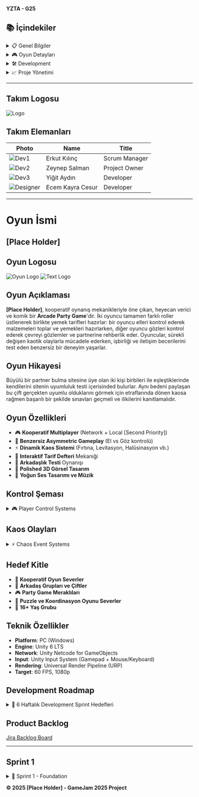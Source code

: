 **YZTA - G25**

## 📚 İçindekiler

<details>
<summary>📋 Genel Bilgiler</summary>

- [Takım Elemanları](#takım-elemanları)
- [Oyun İsmi](#oyun-i̇smi)
- [Oyun Logosu](#oyun-logosu)
- [Oyun Açıklaması](#oyun-açıklaması)
- [Oyun Hikayesi](#oyun-hikayesi)

</details>

<details>
<summary>🎮 Oyun Detayları</summary>

- [Oyun Özellikleri](#oyun-özellikleri)
- [Kontrol Şeması](#kontrol-şeması)
- [Kaos Olayları](#kaos-olayları)
- [Hedef Kitle](#hedef-kitle)
- [Teknik Özellikler](#teknik-özellikler)

</details>

<details>
<summary>🛠️ Development</summary>

- [Development Roadmap](#development-roadmap)
- [Product Backlog](#product-backlog)
- [Sprint 1](#sprint-1)

</details>

<details>
<summary>📈 Proje Yönetimi</summary>

- [Pazarlama Planı](#pazarlama-planı)
- [Jüri Notları](#jüri-notları)

</details>

---

## Takım Logosu
![Logo](assets/team-logo.png)

## Takım Elemanları

| Photo | Name | Title |
|-------|------|-------|
| ![Dev1](assets/dev1-photo.jpg) | Erkut Kılınç | Scrum Manager | 
| ![Dev2](assets/dev2-photo.jpg) | Zeynep Salman | Project Owner | 
| ![Dev3](assets/dev3-photo.jpg) | Yiğit Aydın | Developer | 
| ![Designer](assets/designer-photo.jpg) | Ecem Kayra Cesur | Developer |

---

# Oyun İsmi
## **[Place Holder]**

## Oyun Logosu
![Oyun Logo](assets/game-logo.png)
![Text Logo](assets/text-logo.png)

## Oyun Açıklaması

**[Place Holder]**, kooperatif oynanış mekanikleriyle öne çıkan, heyecan verici ve komik bir **Arcade Party Game**'dir. İki oyuncu tamamen farklı roller üstlenerek birlikte yemek tarifleri hazırlar: bir oyuncu elleri kontrol ederek malzemeleri toplar ve yemekleri hazırlarken, diğer oyuncu gözleri kontrol ederek çevreyi gözlemler ve partnerine rehberlik eder. Oyuncular, sürekli değişen kaotik olaylarla mücadele ederken, işbirliği ve iletişim becerilerini test eden benzersiz bir deneyim yaşarlar.

## Oyun Hikayesi

Büyülü bir partner bulma sitesine üye olan iki kişi birbileri ile eşleştiklerinde kendilerini sitenin uyumluluk testi içerisinded bulurlar. Aynı bedeni paylaşan bu çift gerçekten uyumlu olduklarını görmek için etraflarında dönen kaosa rağmen başarılı bir şekilde sınavları geçmeli ve ilikilerini kanıtlamalıdır.

## Oyun Özellikleri

- 🎮 **Kooperatif Multiplayer** (Network + Local [Second Priority])
- 🍳 **Benzersiz Asymmetric Gameplay** (El vs Göz kontrolü)
- ⚡ **Dinamik Kaos Sistemi** (Fırtına, Levitasyon, Halüsinasyon vb.)
- 📖 **Interaktif Tarif Defteri** Mekaniği
- 🎯 **Arkadaşlık Testi** Oynanışı
- 🎨 **Polished 3D Görsel Tasarım**
- 🎵 **Yoğun Ses Tasarımı ve Müzik**

## Kontrol Şeması

<details>
<summary>🎮 Player Control Systems</summary>

### El Oyuncusu (Hand Player) : Klavye Mouse
- **WASD**: Karakter hareketi
- **Mouse XZ**: El X/Z ekseni kontrolü  
- **Q/E**: El yükselt/alçalt
- **Sağ Tık + Q/E**: Eli Z ekseni üzerinde Solda/Sağa döndür
- **Sol Tık**: Obje tutma/bırakma
### El Oyuncusu (Hand Player) : Gamepad
- **Sol Stick**: Karakter Hareketi
- **Sağ Stick**: El X/Z ekseni kontrolü
- **L1(LT)/R1(RT)**: El yükselt/alçalt
- **L2(LB) + L1/R1**: Eli Z ekseni üzerinde Sola/Sağa döndür
- **R2(RB)**: Obje tutma/bırakma 

### Göz Oyuncusu (Eye Player)
- **WASD**: Karakter hareketi
- **Sol Tık**: Etkileşim
- **Gamepad**: Sol stick hareket, R2 Etkileşim

</details>

## Kaos Olayları

<details>
<summary>⚡ Chaos Event Systems</summary>

- 🌪️ **Fırtına**: Eşyaları savurur, sığınak açılmalı
- ✨ **Eşya Levitasyonu**: Malzemeler havaya uçar, büyü durdurulmalı  
- 👁️ **Göz Kamaşması**: Görüş bozulur, gözlük takılmalı
- ⚖️ **Denge Bozulması**: Karakter sallanır, denge sağlanmalı
- 🌀 **Halüsinasyon**: Yanıltıcı görüntüler, ilaç alınmalı

</details>

## Hedef Kitle

- 🎯 **Kooperatif Oyun Severler**
- 👫 **Arkadaş Grupları ve Çiftler**  
- 🎮 **Party Game Meraklıları**
- 🧩 **Puzzle ve Koordinasyon Oyunu Severler**
- 👥 **16+ Yaş Grubu**

## Teknik Özellikler

- **Platform**: PC (Windows)
- **Engine**: Unity 6 LTS
- **Network**: Unity Netcode for GameObjects
- **Input**: Unity Input System (Gamepad + Mouse/Keyboard)
- **Rendering**: Universal Render Pipeline (URP)
- **Target**: 60 FPS, 1080p

## Development Roadmap

<details>
<summary>📅 6 Haftalık Development Sprint Hedefleri</summary>

| Hafta | Milestone | Temel Özellikler |
|-------|-----------|------------------|
| **1** | Foundation | Network setup, Basic controls |
| **2** | Core Systems | Player interaction, Recipe system |
| **3** | Recipe Flow | Complete cooking mechanics |
| **4** | Chaos Events | All chaos systems implemented |
| **5** | Polish | Balancing, UI/UX improvements |
| **6** | Release | Final optimization, Bug fixes |

</details>

## Product Backlog

[Jira Backlog Board](https://yzta-g25.atlassian.net/jira/core/projects/GBG/board?groupBy=status)

---

## Sprint 1

<details>
<summary>🚀 Sprint 1 - Foundation</summary>

**Sprint Notları**: Temel network altyapısı ve player kontrol sistemlerinin implementasyonu neredeyse tamamlandı.

**Sprint içinde tamamlanması tahmin edilen puan**: 85 Puan

**Puan tamamlama mantığı**: 6 haftalık development cycle'ı göz önünde bulundurularak, ilk sprint'te temel foundation sistemlerinin kurulması hedeflendi.

**Daily Scrum**: Toplantılar Slack üzerinden gerçekleştirildi, gün içerisinde Whatsapp aracılığı ile iletişim kuruldu. [Daily Scrum Chats](link-to-chats)

**Sprint board update**: ![Sprint Board](assets/sprint1-board.png)

### Ürün Durumu: Ekran Görüntüleri
![Screenshot 1](assets/sprint1-ss1.png)
![Screenshot 2](assets/sprint1-ss2.png)
![Screenshot 3](assets/sprint1-ss3.png)

**Sprint Review**:
- Network multiplayer foundation başarıyla kuruldu ✔️
- Basic Audio Manager kuruldu ✔️
- Hand Controller basic mechanics implement edildi ✔️
- Eye Controller test odası kuruluyor ➖
- Basic interaction system çalışır durumda ✔️
- Recipe System temeli kuruldu ✔️
- Cooking Station kuruldu ✔️
- İlk seviye tasarımı tamamlandı (iterasyonlarla daha rafine hale getirilecek) ✔️

**Sprint Retrospective**:
- Network sync optimization'a odaklanılacak ❗
- UI design için araştırmalar önceliklendirildi ❗
- Audio Design için araştırmalar yapılacak ❗
- Notebook Sistemine başlandı ❗

</details>

**© 2025 [Place Holder] - GameJam 2025 Project**
